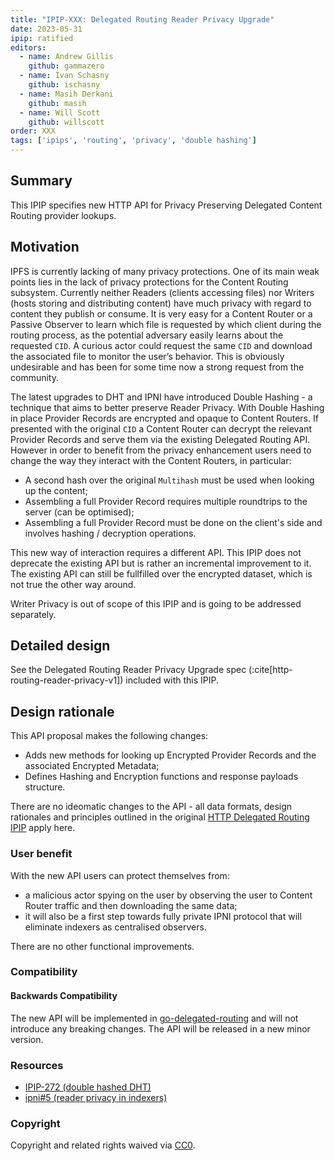 ```yaml
---
title: "IPIP-XXX: Delegated Routing Reader Privacy Upgrade"
date: 2023-05-31
ipip: ratified
editors:
  - name: Andrew Gillis
    github: gammazero
  - name: Ivan Schasny
    github: ischasny 
  - name: Masih Derkani
    github: masih
  - name: Will Scott
    github: willscott
order: XXX
tags: ['ipips', 'routing', 'privacy', 'double hashing']
---
```


## Summary

This IPIP specifies new HTTP API for Privacy Preserving Delegated Content Routing provider lookups.

## Motivation

IPFS is currently lacking of many privacy protections. One of its main weak points lies in the lack 
of privacy protections for the Content Routing subsystem. Currently neither Readers (clients accessing files) 
nor Writers (hosts storing and distributing content) have much privacy with regard to content they publish or 
consume. It is very easy for a Content Router or a Passive Observer to learn which file is requested by 
which client during the routing process, as the potential adversary easily learns about the requested `CID`. 
A curious actor could request the same `CID` and download the associated file to monitor the user’s behavior. 
This is obviously undesirable and has been for some time now a strong request from the community.

The latest upgrades to DHT and IPNI have introduced Double Hashing - a technique that aims to better preserve Reader Privacy. 
With Double Hashing in place Provider Records are encrypted and opaque to Content Routers. If presented with the original `CID` a
Content Router can decrypt the relevant Provider Records and serve them via the existing Delegated Routing API. 
However in order to benefit from the privacy enhancement users need to change the way they interact with the Content Routers, in particular:
- A second hash over the original `Multihash` must be used when looking up the content;
- Assembling a full Provider Record requires multiple roundtrips to the server (can be optimised); 
- Assembling a full Provider Record must be done on the client's side and involves hashing / decryption operations.

This new way of interaction requires a different API. This IPIP does not deprecate the existing API but is rather an incremental improvement 
to it. The existing API can still be fullfilled over the encrypted dataset, which is not true the other way around. 

Writer Privacy is out of scope of this IPIP and is going to be addressed separately.

## Detailed design

See the Delegated Routing Reader Privacy Upgrade spec (:cite[http-routing-reader-privacy-v1]) included with this IPIP.

## Design rationale

This API proposal makes the following changes:
- Adds new methods for looking up Encrypted Provider Records and the associated Encrypted Metadata;
- Defines Hashing and Encryption functions and response payloads structure.

There are no ideomatic changes to the API - all data formats, design rationales and principles outlined in the original [HTTP Delegated Routing IPIP](./ipip-0337.md) apply here. 

### User benefit

With the new API users can protect themselves from:
- a malicious actor spying on the user by observing the user to Content Router traffic and then downloading the same data;
- it will also be a first step towards fully private IPNI protocol that will eliminate indexers as centralised observers.

There are no other functional improvements.

### Compatibility

#### Backwards Compatibility

The new API will be implemented in [go-delegated-routing](https://github.com/ipfs/boxo/tree/main/routing/http) and will not introduce any breaking changes. 
The API will be released in a new minor version. 

### Resources

- [IPIP-272 (double hashed DHT)](https://github.com/ipfs/specs/pull/373/) 
- [ipni#5 (reader privacy in indexers)](https://github.com/ipni/specs/pull/5)

### Copyright

Copyright and related rights waived via [CC0](https://creativecommons.org/publicdomain/zero/1.0/).

